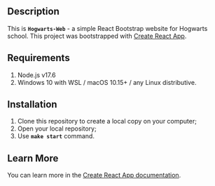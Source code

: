 ## Description

This is **`Hogwarts-Web`** - a simple React Bootstrap website for Hogwarts school.
This project was bootstrapped with [Create React App](https://github.com/facebook/create-react-app).

## Requirements

1. Node.js v17.6
2. Windows 10 with WSL / macOS 10.15+ / any Linux distributive.

## Installation

1. Clone this repository to create a local copy on your computer;  
2. Open your local repository;  
3. Use **`make start`** command.

## Learn More

You can learn more in the [Create React App documentation](https://facebook.github.io/create-react-app/docs/getting-started).
